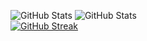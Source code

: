 ![GitHub Stats](https://github-readme-stats.vercel.app/api?username=ArrowCZ&theme=github-dark&include_all_commits=true&count_private=true)
![GitHub Stats](https://github-readme-streak-stats.herokuapp.com/?user=ArrowCZ&theme=github-dark)<br/>
[![GitHub Streak](https://streak-stats.demolab.com?user=ArrowCZ&theme=github-dark&mode=weekly)](https://git.io/streak-stats)



